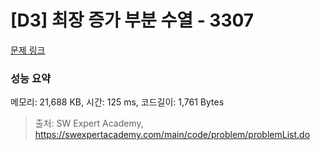 # [D3] 최장 증가 부분 수열 - 3307 

[문제 링크](https://swexpertacademy.com/main/code/problem/problemDetail.do?contestProbId=AWBOKg-a6l0DFAWr) 

### 성능 요약

메모리: 21,688 KB, 시간: 125 ms, 코드길이: 1,761 Bytes



> 출처: SW Expert Academy, https://swexpertacademy.com/main/code/problem/problemList.do